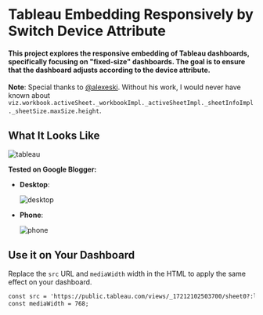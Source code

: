# Tableau Embedding Responsively by Switch Device Attribute

#### This project explores the responsive embedding of Tableau dashboards, specifically focusing on "fixed-size" dashboards. The goal is to ensure that the dashboard adjusts according to the device attribute.

**Note**: Special thanks to [@alexeski](https://github.com/alexeski/tableau-embed-viz-responsive-apiv3/blob/main/index.html). Without his work, I would never have known about `viz.workbook.activeSheet._workbookImpl._activeSheetImpl._sheetInfoImpl._sheetSize.maxSize.height`.
## What It Looks Like
![tableau](https://github.com/user-attachments/assets/a70bd8d9-e13c-4b56-a02e-e9fe9fff6897)

**Tested on Google Blogger:**

- **Desktop**:
  
  ![desktop](https://github.com/user-attachments/assets/9cf98f96-0b50-443d-9273-1e398ee3afbf)


- **Phone**:
  
  ![phone](https://github.com/user-attachments/assets/7ded2657-7284-493e-8971-37749c097982)


## Use it on Your Dashboard

Replace the `src` URL and `mediaWidth` width in the HTML to apply the same effect on your dashboard.
```html
const src = 'https://public.tableau.com/views/_17212102503700/sheet0?:language=zh-TW&:sid=&:redirect=auth&:display_count=n&:origin=viz_share_link';
const mediaWidth = 768;
```
